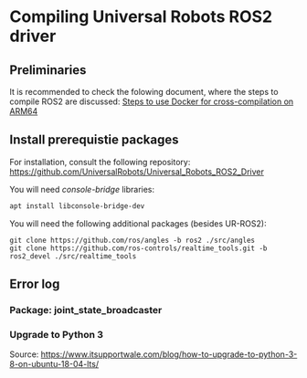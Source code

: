 # Compiling Universal Robots ROS2 driver

## Preliminaries
It is recommended to check the folowing document, where the steps to compile ROS2 are discussed: [Steps to use Docker for cross-compilation on ARM64](../../docker/cross_compilation_debian.md)

## Install prerequistie packages
For installation, consult the following repository: https://github.com/UniversalRobots/Universal_Robots_ROS2_Driver

You will need _console-bridge_ libraries:
```bash
apt install libconsole-bridge-dev
```

You will need the following additional packages (besides UR-ROS2):
```
git clone https://github.com/ros/angles -b ros2 ./src/angles
git clone https://github.com/ros-controls/realtime_tools.git -b ros2_devel ./src/realtime_tools
```

## Error log

### Package: joint_state_broadcaster


### Upgrade to Python 3

Source: https://www.itsupportwale.com/blog/how-to-upgrade-to-python-3-8-on-ubuntu-18-04-lts/


